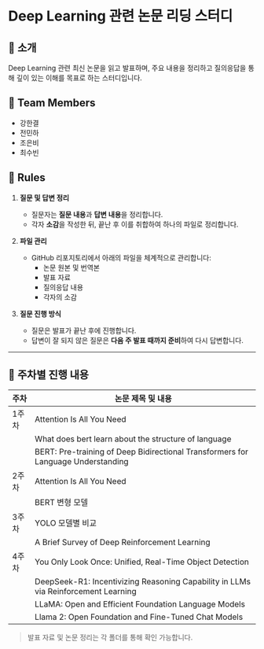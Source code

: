 # Deep Learning 관련 논문 리딩 스터디

## 📌 소개
Deep Learning 관련 최신 논문을 읽고 발표하며, 주요 내용을 정리하고 질의응답을 통해 깊이 있는 이해를 목표로 하는 스터디입니다.

## 👥 Team Members
- 강한결
- 전민하
- 조은비
- 최수빈

## 📜 Rules

1. **질문 및 답변 정리**
   - 질문자는 **질문 내용**과 **답변 내용**을 정리합니다.
   - 각자 **소감**을 작성한 뒤, 끝난 후 이를 취합하여 하나의 파일로 정리합니다.

2. **파일 관리**
   - GitHub 리포지토리에서 아래의 파일을 체계적으로 관리합니다:
     - 논문 원본 및 번역본
     - 발표 자료
     - 질의응답 내용
     - 각자의 소감

3. **질문 진행 방식**
   - 질문은 발표가 끝난 후에 진행합니다.
   - 답변이 잘 되지 않은 질문은 **다음 주 발표 때까지 준비**하여 다시 답변합니다.
 
---

## 📆 주차별 진행 내용

| 주차  | 논문 제목 및 내용 |
|-------|------------------------------|
| 1주차 | Attention Is All You Need  |
|       | What does bert learn about the structure of language    |
|       | BERT: Pre-training of Deep Bidirectional Transformers for Language Understanding   |
| 2주차 | Attention Is All You Need  |
|       | BERT 변형 모델              |
| 3주차 | YOLO 모델별 비교   |
|       | A Brief Survey of Deep Reinforcement Learning |
| 4주차 | You Only Look Once: Unified, Real-Time Object Detection |
|       | DeepSeek-R1: Incentivizing Reasoning Capability in LLMs via Reinforcement Learning |
|       | LLaMA: Open and Efficient Foundation Language Models |
|       | Llama 2: Open Foundation and Fine-Tuned Chat Models |


> 발표 자료 및 논문 정리는 각 폴더를 통해 확인 가능합니다.

